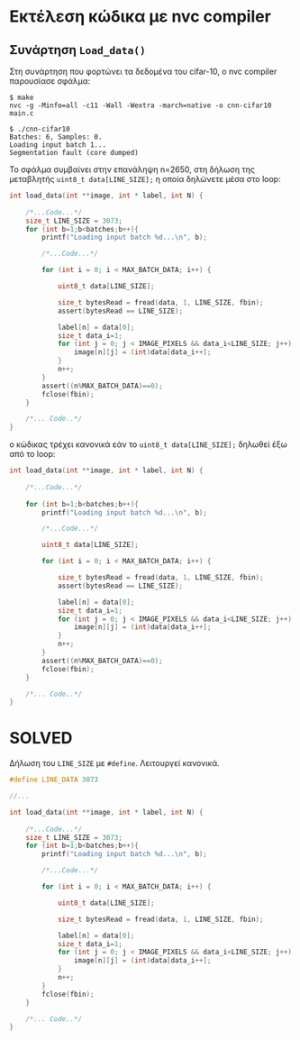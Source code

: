# Εκτέλεση κώδικα με nvc compiler

## Συνάρτηση `Load_data()`

Στη συνάρτηση που φορτώνει τα δεδομένα του cifar-10, ο nvc compiler παρουσίασε σφάλμα:

```
$ make
nvc -g -Minfo=all -c11 -Wall -Wextra -march=native -o cnn-cifar10 main.c

$ ./cnn-cifar10 
Batches: 6, Samples: 0.
Loading input batch 1...
Segmentation fault (core dumped)
```

Το σφάλμα συμβαίνει στην επανάληψη n=2650, στη δήλωση της μεταβλητής `uint8_t data[LINE_SIZE];` η οποία δηλώνετε μέσα στο loop:
```c
int load_data(int **image, int * label, int N) {
    
    /*...Code...*/
    size_t LINE_SIZE = 3073;
    for (int b=1;b<batches;b++){
        printf("Loading input batch %d...\n", b);

        /*...Code...*/

        for (int i = 0; i < MAX_BATCH_DATA; i++) {

            uint8_t data[LINE_SIZE];

            size_t bytesRead = fread(data, 1, LINE_SIZE, fbin);
            assert(bytesRead == LINE_SIZE);

            label[n] = data[0];
            size_t data_i=1;
            for (int j = 0; j < IMAGE_PIXELS && data_i<LINE_SIZE; j++) {
                image[n][j] = (int)data[data_i++];
            }
            n++;
        }
        assert((n%MAX_BATCH_DATA)==0);
        fclose(fbin);
    }

    /*... Code..*/
}
```

ο κώδικας τρέχει κανονικά εάν το `uint8_t data[LINE_SIZE];` δηλωθεί έξω από το loop:

```c
int load_data(int **image, int * label, int N) {
    
    /*...Code...*/
    
    for (int b=1;b<batches;b++){
        printf("Loading input batch %d...\n", b);

        /*...Code...*/

        uint8_t data[LINE_SIZE];

        for (int i = 0; i < MAX_BATCH_DATA; i++) {

            size_t bytesRead = fread(data, 1, LINE_SIZE, fbin);
            assert(bytesRead == LINE_SIZE);

            label[n] = data[0];
            size_t data_i=1;
            for (int j = 0; j < IMAGE_PIXELS && data_i<LINE_SIZE; j++) {
                image[n][j] = (int)data[data_i++];
            }
            n++;
        }
        assert((n%MAX_BATCH_DATA)==0);
        fclose(fbin);
    }

    /*... Code..*/
}
```
# SOLVED

Δήλωση του `LINE_SIZE` με `#define`. Λειτουργεί κανονικά. 
```c
#define LINE_DATA 3073

//...

int load_data(int **image, int * label, int N) {
    
    /*...Code...*/
    size_t LINE_SIZE = 3073;
    for (int b=1;b<batches;b++){
        printf("Loading input batch %d...\n", b);

        /*...Code...*/

        for (int i = 0; i < MAX_BATCH_DATA; i++) {

            uint8_t data[LINE_SIZE];

            size_t bytesRead = fread(data, 1, LINE_SIZE, fbin);

            label[n] = data[0];
            size_t data_i=1;
            for (int j = 0; j < IMAGE_PIXELS && data_i<LINE_SIZE; j++) {
                image[n][j] = (int)data[data_i++];
            }
            n++;
        }
        fclose(fbin);
    }

    /*... Code..*/
}
```
